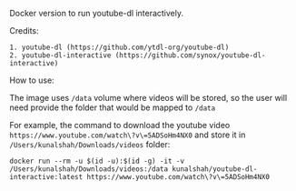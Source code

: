 Docker version to run youtube-dl interactively.

Credits:
```
1. youtube-dl (https://github.com/ytdl-org/youtube-dl) 
2. youtube-dl-interactive (https://github.com/synox/youtube-dl-interactive)
```

How to use:

The image uses `/data` volume where videos will be stored, so the user will need provide the folder that would be mapped to `/data`

For example, the command to download the youtube video `https://www.youtube.com/watch\?v\=5ADSoHm4NX0` and store it in `/Users/kunalshah/Downloads/videos` folder:

```
docker run --rm -u $(id -u):$(id -g) -it -v /Users/kunalshah/Downloads/videos:/data kunalshah/youtube-dl-interactive:latest https://www.youtube.com/watch\?v\=5ADSoHm4NX0
```

